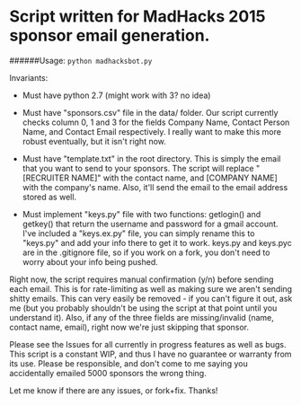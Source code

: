 # Script written for MadHacks 2015 sponsor email generation.

######Usage:
`python madhacksbot.py`


Invariants:
* Must have python 2.7 (might work with 3? no idea)

* Must have "sponsors.csv" file in the data/ folder. Our script currently checks column 0, 1 and 3 for the fields Company Name, Contact Person Name, and Contact Email respectively. I really want to make this more robust eventually, but it isn't right now. 

* Must have "template.txt" in the root directory. This is simply the email that you want to send to your sponsors. The script will replace "[RECRUITER NAME]" with the contact name, and [COMPANY NAME] with the company's name. Also, it'll send the email to the email address stored as well.

* Must implement "keys.py" file with two functions: getlogin() and getkey() that return the username and password for a gmail account. I've included a "keys.ex.py" file, you can simply rename this to "keys.py" and add your info there to get it to work. keys.py and keys.pyc are in the .gitignore file, so if you work on a fork, you don't need to worry about your info being pushed.

Right now, the script requires manual confirmation (y/n) before sending each email. This is for rate-limiting as well as making sure we aren't sending shitty emails. This can very easily be removed - if you can't figure it out, ask me (but you probably shouldn't be using the script at that point until you understand it). Also, if any of the three fields are missing/invalid (name, contact name, email), right now we're just skipping that sponsor. 

Please see the Issues for all currently in progress features as well as bugs. This script is a constant WIP, and thus I have no guarantee or warranty from its use. Please be responsible, and don't come to me saying you accidentally emailed 5000 sponsors the wrong thing. 


Let me know if there are any issues, or fork+fix. Thanks!

